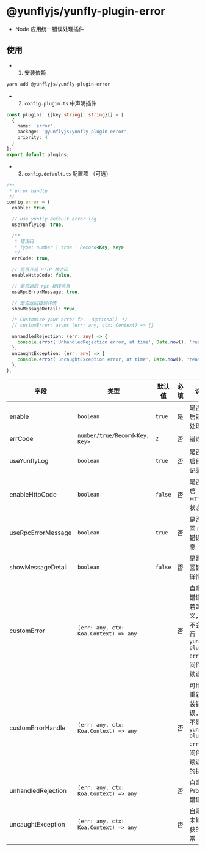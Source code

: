 # @yunflyjs/yunfly-plugin-error

- Node 应用统一错误处理插件

## 使用

- 1. 安装依赖

```ts
yarn add @yunflyjs/yunfly-plugin-error
```

- 2. `config.plugin.ts` 中声明插件

```ts title="src/config/config.plugin.ts"
const plugins: {[key:string]: string}[] = [
  {
    name: 'error',
    package: '@yunflyjs/yunfly-plugin-error',
    priority: 4
  }
];
export default plugins;
```

- 3. `config.default.ts` 配置项 （可选）

```ts title="src/config/config.default.ts"
/**
 * error handle
 */
config.error = {
  enable: true,

  // use yunfly default error log.
  useYunflyLog: true,

  /**
   * 错误码
   * Type: number | true | Record<Key, Key>
   */
  errCode: true,

  // 是否开启 HTTP 状态码
  enableHttpCode: false,

  // 是否返回 rpc 错误信息
  useRpcErrorMessage: true,

  // 是否返回错误详情
  showMessageDetail: true,

  /* Customize your error fn. （Optional） */
  // customError: async (err: any, ctx: Context) => {}

  unhandledRejection: (err: any) => {
    console.error('UnhandledRejection error, at time', Date.now(), 'reason:', err);
  },
  uncaughtException: (err: any) => {
    console.error('uncaughtException error, at time', Date.now(), 'reason:', err);
  },
};
```

| 字段| 类型    | 默认值  | 必填    | 说明     |
| ---------- | -------- | ------- | --------- | ------- |
| enable             | `boolean`                             | `true`  | 是  | 是否开启错误处理      |
| errCode            | `number/true/Record<Key, Key>`    | `2`     | 否      | 错误码              |
| useYunflyLog       | `boolean`                             | `true`  | 否  | 是否开启日志记录      |
| enableHttpCode     | `boolean`                             | `false` | 否  | 是否开启 HTTP 状态码  |
| useRpcErrorMessage | `boolean`                             | `true`  | 否  | 是否返回 rpc 错误信息  |
| showMessageDetail  | `boolean`                             | `false` | 否  | 是否返回错误详情   |
| customError        | `(err: any, ctx: Koa.Context) => any` |         | 否  | 自定义错误，若定义，则不会执行`yunfly-plugin-error`中间件后续逻辑  |
| customErrorHandle  | `(err: any, ctx: Koa.Context) => any` |         | 否  | 可用于重新组装错误，并不影响`yunfly-plugin-error`中间件后续逻辑的执行  |
| unhandledRejection | `(err: any, ctx: Koa.Context) => any` |         | 否  | 自定义 Promise 错误   |
| uncaughtException  | `(err: any, ctx: Koa.Context) => any` |         | 否  | 自定义未能捕获的异常  |
